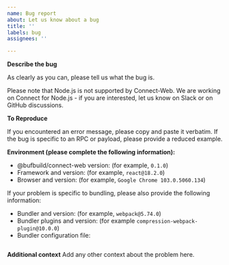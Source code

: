 ```yaml
---
name: Bug report
about: Let us know about a bug
title: ''
labels: bug
assignees: ''

---
```


**Describe the bug**

As clearly as you can, please tell us what the bug is.  

Please note that Node.js is not supported by Connect-Web. We are working on
Connect for Node.js - if you are interested, let us know on Slack or on 
GitHub discussions.  


**To Reproduce**

If you encountered an error message, please copy and paste it verbatim.
If the bug is specific to an RPC or payload, please provide a reduced
example.


**Environment (please complete the following information):**
- @bufbuild/connect-web version: (for example, `0.1.0`)
- Framework and version: (for example, `react@18.2.0`)
- Browser and version: (for example, `Google Chrome 103.0.5060.134`)

If your problem is specific to bundling, please also provide the following information: 

- Bundler and version: (for example, `webpack@5.74.0`)
- Bundler plugins and version: (for example `compression-webpack-plugin@10.0.0`)
- Bundler configuration file: 
```js

```


**Additional context**
Add any other context about the problem here.
